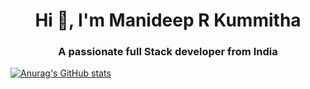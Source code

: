 <h1 align="center">Hi 👋, I'm Manideep R Kummitha</h1>
<h3 align="center">A passionate full Stack developer from India</h3>

[![Anurag's GitHub stats](https://github-readme-stats.vercel.app/api?username=manideeprkummitha)](https://github.com/anuraghazra/github-readme-stats)
